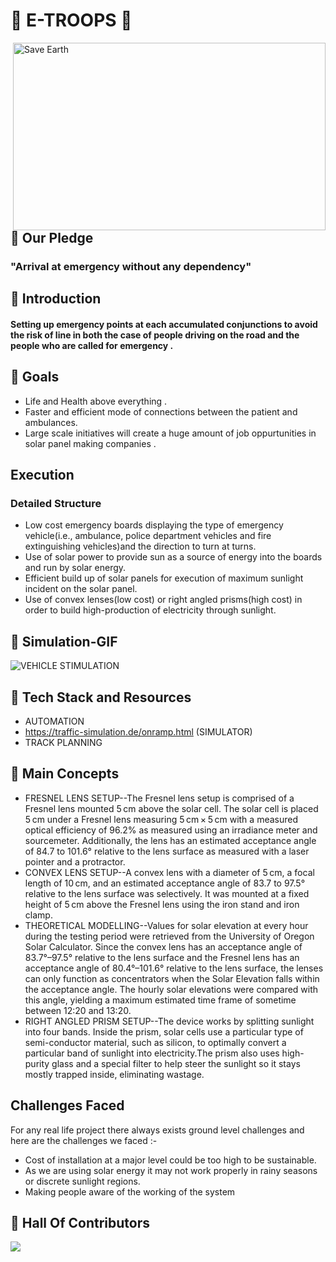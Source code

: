 # :pushpin:  E-TROOPS 🚨

<img src="./photos/roadmap.png" alt="Save Earth" width="500" height="300" align="right">

## :pushpin: Our Pledge

### "Arrival at emergency without any dependency"

## :pushpin: Introduction

#### Setting up emergency points at each accumulated conjunctions to avoid the risk of line in both the case of people driving on the road and the people who are called for emergency .


##  :pushpin: Goals

* Life and Health above everything .
* Faster and efficient mode of connections between the patient and ambulances.
* Large scale initiatives will create  a huge amount  of job oppurtunities in solar panel making companies .


## Execution
### Detailed Structure
* Low cost emergency boards displaying the type of emergency vehicle(i.e., ambulance, police department vehicles and fire extinguishing vehicles)and the direction to turn at turns.
* Use of solar power to provide sun as a source of energy into the boards and run by solar energy.
* Efficient build up of solar panels for execution of maximum sunlight incident on the solar panel.
* Use of convex lenses(low cost) or right angled prisms(high cost) in order to build high-production of electricity through sunlight.

##  :pushpin: Simulation-GIF
![VEHICLE STIMULATION](photos/Screen-Recording-_16-08-2021-01-34-06_.gif)

##  :pushpin: Tech Stack and Resources
  
  * AUTOMATION
  * https://traffic-simulation.de/onramp.html (SIMULATOR)
  * TRACK PLANNING


##  :pushpin: Main Concepts
  * FRESNEL LENS SETUP--The Fresnel lens setup is comprised of a Fresnel lens mounted 5 cm above the solar cell. The solar cell is placed 5 cm under a Fresnel lens measuring 5 cm × 5 cm with a measured optical efficiency of 96.2% as measured using an irradiance meter and sourcemeter. Additionally, the lens has an estimated acceptance angle of 84.7 to 101.6° relative to the lens surface as measured with a laser pointer and a protractor.
  * CONVEX LENS SETUP--A convex lens with a diameter of 5 cm, a focal length of 10 cm, and an estimated acceptance angle of 83.7 to 97.5° relative to the lens surface was selectively. It was mounted at a fixed height of 5 cm above the Fresnel lens using the iron stand and iron clamp.
  * THEORETICAL MODELLING--Values for solar elevation at every hour during the testing period were retrieved from the University of Oregon Solar Calculator. Since the convex lens has an acceptance angle of 83.7°–97.5° relative to the lens surface and the Fresnel lens has an acceptance angle of 80.4°–101.6° relative to the lens surface, the lenses can only function as concentrators when the Solar Elevation falls within the acceptance angle. The hourly solar elevations were compared with this angle, yielding a maximum estimated time frame of sometime between 12:20 and 13:20.
  * RIGHT ANGLED PRISM SETUP--The device works by splitting sunlight into four bands. Inside the prism, solar cells use a particular type of semi-conductor material, such as silicon, to optimally convert a particular band of sunlight into electricity.The prism also uses high-purity glass and a special filter to help steer the sunlight so it stays mostly trapped inside, eliminating wastage. 


## Challenges Faced

  For any real life project there always exists ground level challenges and here are the challenges we faced :-
  
  * Cost of installation at a major level could be too high to be sustainable.
  * As we are using solar energy it may not work properly in rainy seasons or discrete sunlight regions.
  * Making people aware of the working of the system


## 📌 Hall Of Contributors

<a href="https://github.com/debidattasuryaprakash/DEV-FEST-2.0/contributors">
  <img src="https://contrib.rocks/image?repo=Abhishek-723/DEV-FEST-2.0" />
</a>

